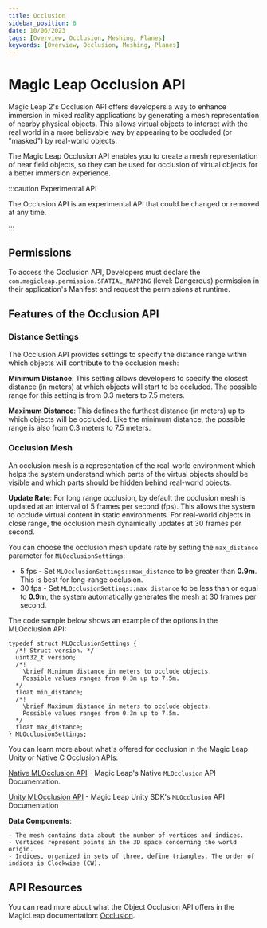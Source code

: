 ```yaml
---
title: Occlusion
sidebar_position: 6
date: 10/06/2023
tags: [Overview, Occlusion, Meshing, Planes]
keywords: [Overview, Occlusion, Meshing, Planes]
---
```


# Magic Leap Occlusion API

Magic Leap 2's Occlusion API offers developers a way to enhance immersion in mixed reality applications by generating a mesh representation of nearby physical objects. This allows virtual objects to interact with the real world in a more believable way by appearing to be occluded (or "masked") by real-world objects.

The Magic Leap Occlusion API enables you to create a mesh representation of near field objects, so they can be used for occlusion of virtual objects for a better immersion experience.

:::caution Experimental API

The Occlusion API is an experimental API that could be changed or removed at any time.

:::

## Permissions

To access the Occlusion API, Developers must declare the `com.magicleap.permission.SPATIAL_MAPPING` (level: Dangerous) permission in their application's Manifest and request the permissions at runtime.

## Features of the Occlusion API

### Distance Settings

The Occlusion API provides settings to specify the distance range within which objects will contribute to the occlusion mesh:

**Minimum Distance**: This setting allows developers to specify the closest distance (in meters) at which objects will start to be occluded. The possible range for this setting is from 0.3 meters to 7.5 meters.

**Maximum Distance**: This defines the furthest distance (in meters) up to which objects will be occluded. Like the minimum distance, the possible range is also from 0.3 meters to 7.5 meters.

### Occlusion Mesh

An occlusion mesh is a representation of the real-world environment which helps the system understand which parts of the virtual objects should be visible and which parts should be hidden behind real-world objects.

**Update Rate**: For long range occlusion, by default the occlusion mesh is updated at an interval of 5 frames per second (fps). This allows the system to occlude virtual content in static environments. For real-world objects in close range, the occlusion mesh dynamically updates at 30 frames per second. 

You can choose the occlusion mesh update rate by setting the `max_distance` parameter for `MLOcclusionSettings`: 
* 5 fps - Set `MLOcclusionSettings::max_distance` to be greater than **0.9m**. This is best for long-range occlusion. 
* 30 fps - Set `MLOcclusionSettings::max_distance` to be less than or equal to **0.9m**, the system automatically generates the mesh at 30 frames per second.

The code sample below shows an example of the options in the MLOcclusion API:

```
typedef struct MLOcclusionSettings {
  /*! Struct version. */
  uint32_t version;
  /*!
    \brief Minimum distance in meters to occlude objects.
    Possible values ranges from 0.3m up to 7.5m.
  */
  float min_distance;
  /*!
    \brief Maximum distance in meters to occlude objects.
    Possible values ranges from 0.3m up to 7.5m.
  */
  float max_distance;
} MLOcclusionSettings;
```

You can learn more about what's offered for occlusion in the Magic Leap Unity or Native C Occlusion APIs: 

[Native MLOcclusion API](/docs/api-ref/api/Modules/group___occlusion/) - Magic Leap's Native `MLOcclusion` API Documentation.

[Unity MLOcclusion API](/docs/unity-api/api/UnityEngine.XR.MagicLeap/MLOcclusion/UnityEngine.XR.MagicLeap.MLOcclusion/) -  Magic Leap Unity SDK's `MLOcclusion` API Documentation

**Data Components**:

    - The mesh contains data about the number of vertices and indices.
    - Vertices represent points in the 3D space concerning the world origin.
    - Indices, organized in sets of three, define triangles. The order of indices is Clockwise (CW).

## API Resources

You can read more about what the Object Occlusion API offers in the MagicLeap documentation: [Occlusion](/docs/api-ref/api/Modules/group___occlusion/group___occlusion.md).

